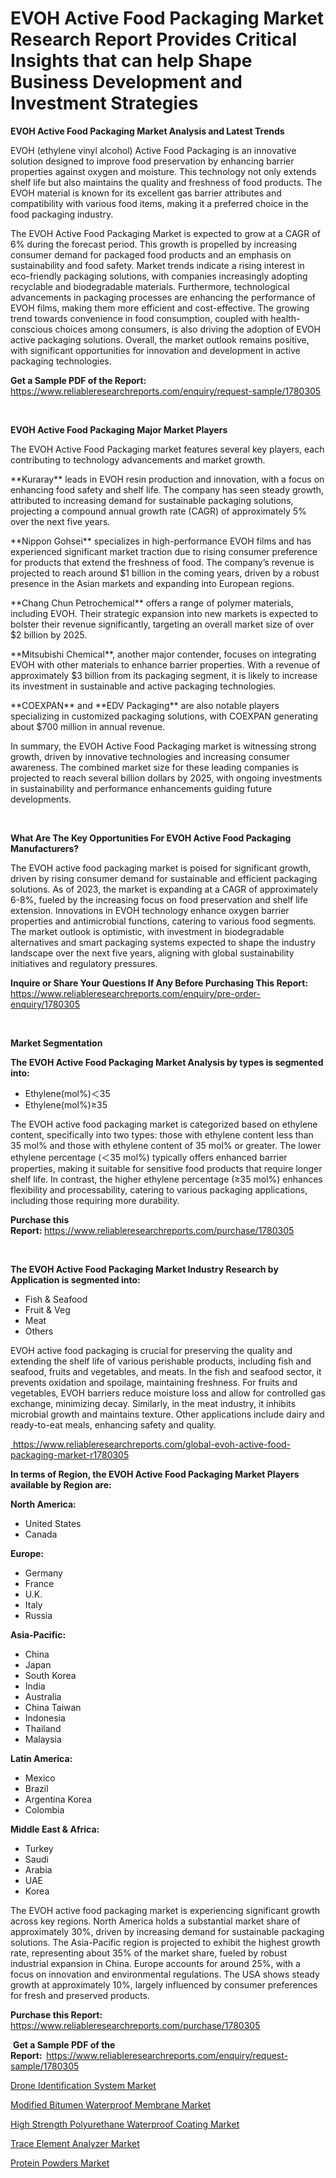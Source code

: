 <p><h1>EVOH Active Food Packaging Market Research Report Provides Critical Insights that can help Shape Business Development and Investment Strategies</h1></p><p><strong>EVOH Active Food Packaging Market Analysis and Latest Trends</strong></p>
<p><p>EVOH (ethylene vinyl alcohol) Active Food Packaging is an innovative solution designed to improve food preservation by enhancing barrier properties against oxygen and moisture. This technology not only extends shelf life but also maintains the quality and freshness of food products. The EVOH material is known for its excellent gas barrier attributes and compatibility with various food items, making it a preferred choice in the food packaging industry.</p><p>The EVOH Active Food Packaging Market is expected to grow at a CAGR of 6% during the forecast period. This growth is propelled by increasing consumer demand for packaged food products and an emphasis on sustainability and food safety. Market trends indicate a rising interest in eco-friendly packaging solutions, with companies increasingly adopting recyclable and biodegradable materials. Furthermore, technological advancements in packaging processes are enhancing the performance of EVOH films, making them more efficient and cost-effective. The growing trend towards convenience in food consumption, coupled with health-conscious choices among consumers, is also driving the adoption of EVOH active packaging solutions. Overall, the market outlook remains positive, with significant opportunities for innovation and development in active packaging technologies.</p></p>
<p><strong>Get a Sample PDF of the Report:&nbsp;</strong> <a href="https://www.reliableresearchreports.com/enquiry/request-sample/1780305?utm_campaign=10&utm_medium=2&utm_source=Github&utm_content=ia&utm_term=19122024&utm_id=evoh-active-food-packaging">https://www.reliableresearchreports.com/enquiry/request-sample/1780305</a></p>
<p>&nbsp;</p>
<p><strong>EVOH Active Food Packaging Major Market Players</strong></p>
<p><p>The EVOH Active Food Packaging market features several key players, each contributing to technology advancements and market growth. </p><p>**Kuraray** leads in EVOH resin production and innovation, with a focus on enhancing food safety and shelf life. The company has seen steady growth, attributed to increasing demand for sustainable packaging solutions, projecting a compound annual growth rate (CAGR) of approximately 5% over the next five years.</p><p>**Nippon Gohsei** specializes in high-performance EVOH films and has experienced significant market traction due to rising consumer preference for products that extend the freshness of food. The company’s revenue is projected to reach around $1 billion in the coming years, driven by a robust presence in the Asian markets and expanding into European regions.</p><p>**Chang Chun Petrochemical** offers a range of polymer materials, including EVOH. Their strategic expansion into new markets is expected to bolster their revenue significantly, targeting an overall market size of over $2 billion by 2025.</p><p>**Mitsubishi Chemical**, another major contender, focuses on integrating EVOH with other materials to enhance barrier properties. With a revenue of approximately $3 billion from its packaging segment, it is likely to increase its investment in sustainable and active packaging technologies.</p><p>**COEXPAN** and **EDV Packaging** are also notable players specializing in customized packaging solutions, with COEXPAN generating about $700 million in annual revenue. </p><p>In summary, the EVOH Active Food Packaging market is witnessing strong growth, driven by innovative technologies and increasing consumer awareness. The combined market size for these leading companies is projected to reach several billion dollars by 2025, with ongoing investments in sustainability and performance enhancements guiding future developments.</p></p>
<p>&nbsp;</p>
<p><strong>What Are The Key Opportunities For EVOH Active Food Packaging Manufacturers?</strong></p>
<p><p>The EVOH active food packaging market is poised for significant growth, driven by rising consumer demand for sustainable and efficient packaging solutions. As of 2023, the market is expanding at a CAGR of approximately 6-8%, fueled by the increasing focus on food preservation and shelf life extension. Innovations in EVOH technology enhance oxygen barrier properties and antimicrobial functions, catering to various food segments. The market outlook is optimistic, with investment in biodegradable alternatives and smart packaging systems expected to shape the industry landscape over the next five years, aligning with global sustainability initiatives and regulatory pressures.</p></p>
<p><strong>Inquire or Share Your Questions If Any Before Purchasing This Report:</strong> <a href="https://www.reliableresearchreports.com/enquiry/pre-order-enquiry/1780305?utm_campaign=10&utm_medium=2&utm_source=Github&utm_content=ia&utm_term=19122024&utm_id=evoh-active-food-packaging">https://www.reliableresearchreports.com/enquiry/pre-order-enquiry/1780305</a></p>
<p>&nbsp;</p>
<p><strong>Market Segmentation</strong></p>
<p><strong>The EVOH Active Food Packaging Market Analysis by types is segmented into:</strong></p>
<p><ul><li>Ethylene(mol%)＜35</li><li>Ethylene(mol%)≥35</li></ul></p>
<p><p>The EVOH active food packaging market is categorized based on ethylene content, specifically into two types: those with ethylene content less than 35 mol% and those with ethylene content of 35 mol% or greater. The lower ethylene percentage (＜35 mol%) typically offers enhanced barrier properties, making it suitable for sensitive food products that require longer shelf life. In contrast, the higher ethylene percentage (≥35 mol%) enhances flexibility and processability, catering to various packaging applications, including those requiring more durability.</p></p>
<p><strong>Purchase this Report:&nbsp;</strong><a href="https://www.reliableresearchreports.com/purchase/1780305?utm_campaign=10&utm_medium=2&utm_source=Github&utm_content=ia&utm_term=19122024&utm_id=evoh-active-food-packaging">https://www.reliableresearchreports.com/purchase/1780305</a></p>
<p>&nbsp;</p>
<p><strong>The EVOH Active Food Packaging Market Industry Research by Application is segmented into:</strong></p>
<p><ul><li>Fish & Seafood</li><li>Fruit & Veg</li><li>Meat</li><li>Others</li></ul></p>
<p><p>EVOH active food packaging is crucial for preserving the quality and extending the shelf life of various perishable products, including fish and seafood, fruits and vegetables, and meats. In the fish and seafood sector, it prevents oxidation and spoilage, maintaining freshness. For fruits and vegetables, EVOH barriers reduce moisture loss and allow for controlled gas exchange, minimizing decay. Similarly, in the meat industry, it inhibits microbial growth and maintains texture. Other applications include dairy and ready-to-eat meals, enhancing safety and quality.</p></p>
<p><a href="https://www.reliableresearchreports.com/global-evoh-active-food-packaging-market-r1780305?utm_campaign=10&utm_medium=2&utm_source=Github&utm_content=ia&utm_term=19122024&utm_id=evoh-active-food-packaging">&nbsp;https://www.reliableresearchreports.com/global-evoh-active-food-packaging-market-r1780305</a></p>
<p><strong>In terms of Region, the EVOH Active Food Packaging Market Players available by Region are:</strong></p>
<p>
    <p> <strong> North America: </strong>
        <ul>
            <li>United States</li>
            <li>Canada</li>
        </ul>
        </p> 
    <p> <strong> Europe: </strong>
        <ul>
            <li>Germany</li>
            <li>France</li>
            <li>U.K.</li>
            <li>Italy</li>
            <li>Russia</li>
        </ul>
        </p> 
    <p> <strong> Asia-Pacific: </strong>
        <ul>
            <li>China</li>
            <li>Japan</li>
            <li>South Korea</li>
            <li>India</li>
            <li>Australia</li>
            <li>China Taiwan</li>
            <li>Indonesia</li>
            <li>Thailand</li>
            <li>Malaysia</li>
        </ul>
        </p> 
    <p> <strong> Latin America: </strong>
        <ul>
            <li>Mexico</li>
            <li>Brazil</li>
            <li>Argentina Korea</li>
            <li>Colombia</li>
        </ul>
        </p> 
    <p> <strong> Middle East & Africa: </strong>
        <ul>
            <li>Turkey</li>
            <li>Saudi</li>
            <li>Arabia</li>
            <li>UAE</li>
            <li>Korea</li>
        </ul>
    </p>
    </p>
<p><p>The EVOH active food packaging market is experiencing significant growth across key regions. North America holds a substantial market share of approximately 30%, driven by increasing demand for sustainable packaging solutions. The Asia-Pacific region is projected to exhibit the highest growth rate, representing about 35% of the market share, fueled by robust industrial expansion in China. Europe accounts for around 25%, with a focus on innovation and environmental regulations. The USA shows steady growth at approximately 10%, largely influenced by consumer preferences for fresh and preserved products.</p></p>
<p><strong>Purchase this Report: </strong><a href="https://www.reliableresearchreports.com/purchase/1780305?utm_campaign=10&utm_medium=2&utm_source=Github&utm_content=ia&utm_term=19122024&utm_id=evoh-active-food-packaging">https://www.reliableresearchreports.com/purchase/1780305</a></p>
<p>&nbsp;<strong>Get a Sample PDF of the Report:&nbsp;&nbsp;</strong><a href="https://www.reliableresearchreports.com/enquiry/request-sample/1780305?utm_campaign=10&utm_medium=2&utm_source=Github&utm_content=ia&utm_term=19122024&utm_id=evoh-active-food-packaging">https://www.reliableresearchreports.com/enquiry/request-sample/1780305</a></p>
<p><strong></strong></p>
<p><p><a href="https://www.linkedin.com/pulse/drone-identification-system-market-scopegrowingat-cagr-of47-wmppe?utm_campaign=10&utm_medium=2&utm_source=Github&utm_content=ia&utm_term=19122024&utm_id=evoh-active-food-packaging">Drone Identification System Market</a></p><p><a href="https://github.com/mahnoor2003/Market-Research-Report-List-6/blob/main/modified-bitumen-waterproof-membrane-market.md?utm_campaign=10&utm_medium=2&utm_source=Github&utm_content=ia&utm_term=19122024&utm_id=evoh-active-food-packaging">Modified Bitumen Waterproof Membrane Market</a></p><p><a href="https://github.com/ygfu6u/Market-Research-Report-List-1/blob/main/high-strength-polyurethane-waterproof-coating-market.md?utm_campaign=10&utm_medium=2&utm_source=Github&utm_content=ia&utm_term=19122024&utm_id=evoh-active-food-packaging">High Strength Polyurethane Waterproof Coating Market</a></p><p><a href="https://www.linkedin.com/pulse/comprehensive-overview-trace-element-analyzer-market-size-projected-sttrf?utm_campaign=10&utm_medium=2&utm_source=Github&utm_content=ia&utm_term=19122024&utm_id=evoh-active-food-packaging">Trace Element Analyzer Market</a></p><p><a href="https://www.linkedin.com/pulse/global-protein-powders-77-cagr-forecast-2024-2031-adverize-vsrve?utm_campaign=10&utm_medium=2&utm_source=Github&utm_content=ia&utm_term=19122024&utm_id=evoh-active-food-packaging">Protein Powders Market</a></p></p>